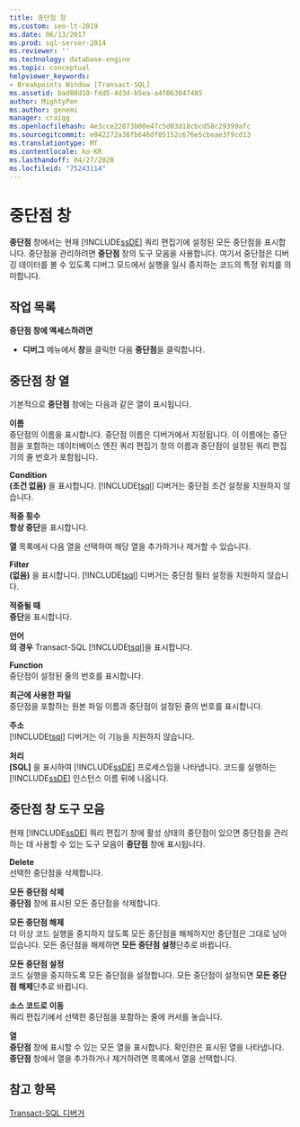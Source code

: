 ```yaml
---
title: 중단점 창
ms.custom: seo-lt-2019
ms.date: 06/13/2017
ms.prod: sql-server-2014
ms.reviewer: ''
ms.technology: database-engine
ms.topic: conceptual
helpviewer_keywords:
- Breakpoints Window [Transact-SQL]
ms.assetid: bad88d10-fdd5-4d3d-b5ea-a4f063847485
author: MightyPen
ms.author: genemi
manager: craigg
ms.openlocfilehash: 4e3cce22873b00e47c5d03d18cbcd58c29399afc
ms.sourcegitcommit: e042272a38fb646df05152c676e5cbeae3f9cd13
ms.translationtype: MT
ms.contentlocale: ko-KR
ms.lasthandoff: 04/27/2020
ms.locfileid: "75243114"
---
```

# <a name="breakpoints-window"></a>중단점 창
  **중단점** 창에서는 현재 [!INCLUDE[ssDE](../../includes/ssde-md.md)] 쿼리 편집기에 설정된 모든 중단점을 표시합니다. 중단점을 관리하려면 **중단점** 창의 도구 모음을 사용합니다. 여기서 중단점은 디버깅 데이터를 볼 수 있도록 디버그 모드에서 실행을 일시 중지하는 코드의 특정 위치를 의미합니다.  
  
## <a name="task-list"></a>작업 목록  
 **중단점 창에 액세스하려면**  
  
-   **디버그** 메뉴에서 **창**을 클릭한 다음 **중단점**을 클릭합니다.  
  
## <a name="breakpoints-window-columns"></a>중단점 창 열  
 기본적으로 **중단점** 창에는 다음과 같은 열이 표시됩니다.  
  
 **이름**  
 중단점의 이름을 표시합니다. 중단점 이름은 디버거에서 지정됩니다. 이 이름에는 중단점을 포함하는 데이터베이스 엔진 쿼리 편집기 창의 이름과 중단점이 설정된 쿼리 편집기의 줄 번호가 포함됩니다.  
  
 **Condition**  
 **(조건 없음)** 을 표시합니다. [!INCLUDE[tsql](../../includes/tsql-md.md)] 디버거는 중단점 조건 설정을 지원하지 않습니다.  
  
 **적중 횟수**  
 **항상 중단**을 표시합니다.  
  
 **열** 목록에서 다음 열을 선택하여 해당 열을 추가하거나 제거할 수 있습니다.  
  
 **Filter**  
 **(없음)** 을 표시합니다. [!INCLUDE[tsql](../../includes/tsql-md.md)] 디버거는 중단점 필터 설정을 지원하지 않습니다.  
  
 **적중될 때**  
 **중단**을 표시합니다.  
  
 **언어**  
 **의 경우** Transact-SQL [!INCLUDE[tsql](../../includes/tsql-md.md)]을 표시합니다.  
  
 **Function**  
 중단점이 설정된 줄의 번호를 표시합니다.  
  
 **최근에 사용한 파일**  
 중단점을 포함하는 원본 파일 이름과 중단점이 설정된 줄의 번호를 표시합니다.  
  
 **주소**  
 [!INCLUDE[tsql](../../includes/tsql-md.md)] 디버거는 이 기능을 지원하지 않습니다.  
  
 **처리**  
 **[SQL]** 을 표시하여 [!INCLUDE[ssDE](../../includes/ssde-md.md)] 프로세스임을 나타냅니다. 코드를 실행하는 [!INCLUDE[ssDE](../../includes/ssde-md.md)] 인스턴스 이름 뒤에 나옵니다.  
  
## <a name="breakpoints-window-toolbar"></a>중단점 창 도구 모음  
 현재 [!INCLUDE[ssDE](../../includes/ssde-md.md)] 쿼리 편집기 창에 활성 상태의 중단점이 있으면 중단점을 관리하는 데 사용할 수 있는 도구 모음이 **중단점** 창에 표시됩니다.  
  
 **Delete**  
 선택한 중단점을 삭제합니다.  
  
 **모든 중단점 삭제**  
 **중단점** 창에 표시된 모든 중단점을 삭제합니다.  
  
 **모든 중단점 해제**  
 더 이상 코드 실행을 중지하지 않도록 모든 중단점을 해제하지만 중단점은 그대로 남아 있습니다. 모든 중단점을 해제하면 **모든 중단점 설정**단추로 바뀝니다.  
  
 **모든 중단점 설정**  
 코드 실행을 중지하도록 모든 중단점을 설정합니다. 모든 중단점이 설정되면 **모든 중단점 해제**단추로 바뀝니다.  
  
 **소스 코드로 이동**  
 쿼리 편집기에서 선택한 중단점을 포함하는 줄에 커서를 놓습니다.  
  
 **열**  
 **중단점** 창에 표시할 수 있는 모든 열을 표시합니다. 확인란은 표시된 열을 나타냅니다. **중단점** 창에서 열을 추가하거나 제거하려면 목록에서 열을 선택합니다.  
  
## <a name="see-also"></a>참고 항목  
 [Transact-SQL 디버거](transact-sql-debugger.md)  
